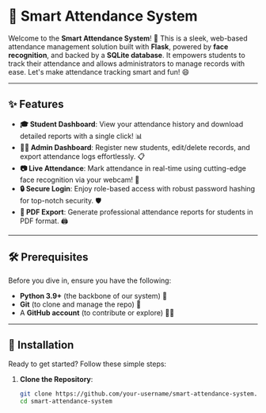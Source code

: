 # 🎉 Smart Attendance System

Welcome to the **Smart Attendance System**! 🚀 This is a sleek, web-based attendance management solution built with **Flask**, powered by **face recognition**, and backed by a **SQLite database**. It empowers students to track their attendance and allows administrators to manage records with ease. Let's make attendance tracking smart and fun! 😄

---

## ✨ Features

- **🎓 Student Dashboard**: View your attendance history and download detailed reports with a single click! 📊
- **👨‍💼 Admin Dashboard**: Register new students, edit/delete records, and export attendance logs effortlessly. 📋
- **📷 Live Attendance**: Mark attendance in real-time using cutting-edge face recognition via your webcam! 🎥
- **🔒 Secure Login**: Enjoy role-based access with robust password hashing for top-notch security. 🛡️
- **📜 PDF Export**: Generate professional attendance reports for students in PDF format. 🖨️

---

## 🛠️ Prerequisites

Before you dive in, ensure you have the following:

- **Python 3.9+** (the backbone of our system) 🐍
- **Git** (to clone and manage the repo) 🌱
- A **GitHub account** (to contribute or explore) 👩‍💻

---

## 🚀 Installation

Ready to get started? Follow these simple steps:

1. **Clone the Repository**:
   ```bash
   git clone https://github.com/your-username/smart-attendance-system.git
   cd smart-attendance-system